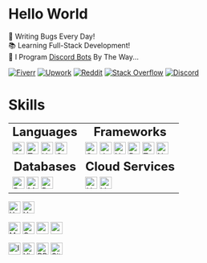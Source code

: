 # Hello World

🐛 Writing Bugs Every Day!\
📚 Learning Full-Stack Development!\
🤖 I Program [Discord Bots](https://fiverr.com/s/xXKpg2D) By The Way...

<a href="https://fiverr.com/skywolfxp"><img alt="Fiverr" src="https://img.shields.io/badge/%40skywolfxp-%231DBF73?style=flat-square&logo=fiverr&logoColor=FFFFFF&logoSize=auto"></a>
<a href="https://upwork.com/freelancers/~013d98c8a8af272cbb"><img alt="Upwork" src="https://img.shields.io/badge/Omar_D.-%236FDA44?style=flat-square&logo=upwork&logoColor=FFFFFF"></a>
<a href="https://reddit.com/user/skywolfxp"><img alt="Reddit" src="https://img.shields.io/badge/u%2Fskywolfxp-%23FF4500?style=flat-square&logo=reddit&logoColor=FFFFFF"></a>
<a href="https://stackoverflow.com/users/16410630"><img alt="Stack Overflow" src="https://img.shields.io/badge/SkyWolfXP-%23F58025?style=flat-square&logo=stackoverflow&logoColor=FFFFFF"></a>
<a href="https://discord.com/users/974748803305455627"><img alt="Discord" src="https://img.shields.io/badge/%40skywolfxp.me-%235865F2?style=flat-square&logo=discord&logoColor=FFFFFF"></a>

# Skills

<table>
 <tr>
    <td align="center"><b style="font-size: 24px;">Languages</b></td>
    <td align="center"><b style="font-size: 24px;">Frameworks</b></td>
 </tr>
 <tr>
    <td>
        <img alt="Java" height="24" src="https://img.shields.io/badge/Java-f89820?style=flat-square&logo=openjdk&logoColor=FFFFFF">
        <img alt="TypeScript" height="24" src="https://img.shields.io/badge/TypeScript-3178C6?style=flat-square&logo=typescript&logoColor=FFFFFF">
        <img alt="HTML" height="24" src="https://img.shields.io/badge/HTML-E34F26?style=flat-square&logo=html5&logoColor=FFFFFF">
        <img alt="CSS" height="24" src="https://img.shields.io/badge/CSS-663399?style=flat-square&logo=css&logoColor=FFFFFF">
    </td>
    <td>
        <img alt="Spring" height="24" src="https://img.shields.io/badge/Spring-6DB33F?style=flat-square&logo=spring&logoColor=FFFFFF">
        <img alt="JUnit5" height="24" src="https://img.shields.io/badge/JUnit5-25A162?style=flat-square&logo=junit5&logoColor=FFFFFF">
        <img alt="Next.js" height="24" src="https://img.shields.io/badge/Next.js-FFFFFF?style=flat-square&logo=nextdotjs&logoColor=000000">
        <img alt="React" height="24" src="https://img.shields.io/badge/React-61DAFB?style=flat-square&logo=react&logoColor=303846">
        <img alt="Tailwind CSS" height="24" src="https://img.shields.io/badge/Tailwind_CSS-06B6D4?style=flat-square&logo=tailwindcss&logoColor=FFFFFF">
        <img alt="Node.js" height="24" src="https://img.shields.io/badge/Node.js-5FA04E?style=flat-square&logo=nodedotjs&logoColor=FFFFFF">
    </td>
 </tr>
 <tr>
    <td align="center"><b style="font-size: 24px;">Databases</b></td>
    <td align="center"><b style="font-size: 24px;">Cloud Services</b></td>
 </tr>
 <tr>
    <td>
        <img alt="PostgreSQL" height="24" src="https://img.shields.io/badge/PostgreSQL-4169E1?style=flat-square&logo=postgresql&logoColor=FFFFFF">
        <img alt="MySQL" height="24" src="https://img.shields.io/badge/MySQL-4479A1?style=flat-square&logo=mysql&logoColor=FFFFFF&logoSize=auto">
        <img alt="Redis" height="24" src="https://img.shields.io/badge/Redis-FF4438?style=flat-square&logo=redis&logoColor=FFFFFF">
    </td>
    <td>
       <img alt="Heroku" height="24" src="https://img.shields.io/badge/Heroku-430098?style=flat-square&logo=heroku&logoColor=FFFFFF">
        <img alt="Vercel" height="24" src="https://img.shields.io/badge/Vercel-FFFFFF?style=flat-square&logo=vercel&logoColor=000000">
    </td>
 </tr>
</table>

[<img alt="Heroku" height="24" src="https://img.shields.io/badge/Heroku-430098?style=flat-square&logo=heroku&logoColor=FFFFFF">](#)
[<img alt="Vercel" height="24" src="https://img.shields.io/badge/Vercel-FFFFFF?style=flat-square&logo=vercel&logoColor=000000">](#)

[<img alt="Maven" height="24" src="https://img.shields.io/badge/Maven-C71A36?style=flat-square&logo=apachemaven&logoColor=FFFFFF">](#)
[<img alt="Gradle" height="24" src="https://img.shields.io/badge/Gradle-02303A?style=flat-square&logo=gradle&logoColor=FFFFFF">](#)
[<img alt="pnpm" height="24" src="https://img.shields.io/badge/pnpm-F69220?style=flat-square&logo=pnpm&logoColor=FFFFFF">](#)
[<img alt="npm" height="24" src="https://img.shields.io/badge/npm-CB3837?style=flat-square&logo=npm&logoColor=FFFFFF">](#)

[<img alt="IntelliJ IDEA" height="24" src="https://img.shields.io/badge/IntelliJ IDEA-FFFFFF?style=flat-square&logo=intellijidea&logoColor=000000">](#)
[<img alt="Visual Studio Code" height="24" src="https://img.shields.io/badge/Visual_Studio_Code-0098FF?&style=flat-square&logoColor=0098FF">](#)
[<img alt="DBeaver" height="24" src="https://img.shields.io/badge/DBeaver-382923?style=flat-square&logo=dbeaver&logoColor=FFFFFF">](#)
[<img alt="Git" height="24" src="https://img.shields.io/badge/Git-F05032?style=flat-square&logo=git&logoColor=FFFFFF">](#)
